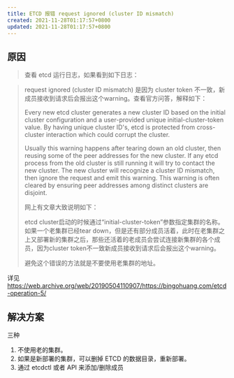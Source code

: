 ```yaml
---
title: ETCD 报错 request ignored (cluster ID mismatch)
created: 2021-11-28T01:17:57+0800
updated: 2021-11-28T01:17:57+0800
---
```


## 原因

> 查看 etcd 运行日志，如果看到如下日志：

> request ignored (cluster ID mismatch)
> 是因为 cluster token 不一致，新成员接收到请求后会报出这个warning。查看官方问答，解释如下：
>
> Every new etcd cluster generates a new cluster ID based on the initial cluster configuration and a user-provided unique initial-cluster-token value. By having unique cluster ID's, etcd is protected from cross-cluster interaction which could corrupt the cluster.
>
> Usually this warning happens after tearing down an old cluster, then reusing some of the peer addresses for the new cluster. If any etcd process from the old cluster is still running it will try to contact the new cluster. The new cluster will recognize a cluster ID mismatch, then ignore the request and emit this warning. This warning is often cleared by ensuring peer addresses among distinct clusters are disjoint.
>
> 网上有文章大致说明如下：
>
> etcd cluster启动的时候通过“initial-cluster-token”参数指定集群的名称。如果一个老集群已经tear down，但是还有部分成员活着，此时在老集群之上又部署新的集群之后，那些还活着的老成员会尝试连接新集群的各个成员，因为cluster token不一致新成员接收到请求后会报出这个warning。
>
> 避免这个错误的方法就是不要使用老集群的地址。

详见 https://web.archive.org/web/20190504110907/https://bingohuang.com/etcd-operation-5/


## 解决方案

三种

1. 不使用老的集群。
2. 如果是新部署的集群，可以删掉 ETCD 的数据目录，重新部署。
3. 通过 etcdctl 或者 API 来添加/删除成员
